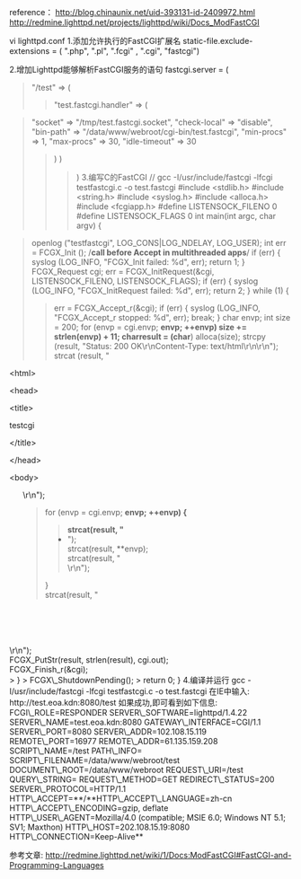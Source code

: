 reference：
http://blog.chinaunix.net/uid-393131-id-2409972.html
http://redmine.lighttpd.net/projects/lighttpd/wiki/Docs_ModFastCGI

vi lighttpd.conf
1.添加允许执行的FastCGI扩展名
static-file.exclude-extensions = ( ".php", ".pl", ".fcgi" , ".cgi", "fastcgi")

2.增加Lighttpd能够解析FastCGI服务的语句
fastcgi.server            = (
> "/test" => (
> > "test.fastcgi.handler" => (

> "socket" => "/tmp/test.fastcgi.socket",
> "check-local" => "disable",
> "bin-path" => "/data/www/webroot/cgi-bin/test.fastcgi",
> "min-procs" => 1,
> "max-procs" => 30,
> "idle-timeout" => 30
> > )
> > )
> > > )
3.编写C的FastCGI
// gcc -I/usr/include/fastcgi -lfcgi testfastcgi.c -o test.fastcgi
#include <stdlib.h>
#include <string.h>
#include <syslog.h>
#include <alloca.h>
#include <fcgiapp.h>
#define LISTENSOCK\_FILENO 0
#define LISTENSOCK\_FLAGS 0
int main(int argc, char argv) {

> openlog ("testfastcgi", LOG\_CONS|LOG\_NDELAY, LOG\_USER);
> int err = FCGX\_Init (); /**call before Accept in multithreaded apps**/
> if (err) { syslog (LOG\_INFO, "FCGX\_Init failed: %d", err); return 1; }
> FCGX\_Request cgi;
> err = FCGX\_InitRequest(&cgi, LISTENSOCK\_FILENO, LISTENSOCK\_FLAGS);
> if (err) { syslog (LOG\_INFO, "FCGX\_InitRequest failed: %d", err); return 2; }
> while (1) {
> > err = FCGX\_Accept\_r(&cgi);
> > if (err) { syslog (LOG\_INFO, "FCGX\_Accept\_r stopped: %d", err); break; }
> > char envp;
> > int size = 200;
> > for (envp = cgi.envp; **envp; ++envp) size += strlen(**envp) + 11;
> > char**result = (char**) alloca(size);
> > strcpy (result, "Status: 200 OK\r\nContent-Type: text/html\r\n\r\n");
> > strcat (result, "

&lt;html&gt;



&lt;head&gt;



&lt;title&gt;

testcgi

&lt;/title&gt;



&lt;/head&gt;



&lt;body&gt;

<ul>\r\n");<br>
<blockquote>for (envp = cgi.envp; <b>envp; ++envp) {<br>
<blockquote>strcat(result, "</b><li>");<br>
strcat(result, **envp);<br>
strcat(result, "</li>\r\n");<br>
</blockquote>}<br>
strcat(result, "</ul>

</body>

<br>
<br>
</html><br>
<br>
\r\n");<br>
FCGX_PutStr(result, strlen(result), cgi.out);<br>
FCGX_Finish_r(&cgi);<br>
</blockquote>
> }
> FCGX\_ShutdownPending();
> return 0;
}
4.编译并运行
gcc -I/usr/include/fastcgi -lfcgi testfastcgi.c -o test.fastcgi
在IE中输入:
http://test.eoa.kdn:8080/test
如果成功,即可看到如下信息:
FCGI\_ROLE=RESPONDER
SERVER\_SOFTWARE=lighttpd/1.4.22
SERVER\_NAME=test.eoa.kdn:8080
GATEWAY\_INTERFACE=CGI/1.1
SERVER\_PORT=8080
SERVER\_ADDR=102.108.15.119
REMOTE\_PORT=16977
REMOTE\_ADDR=61.135.159.208
SCRIPT\_NAME=/test
PATH\_INFO=
SCRIPT\_FILENAME=/data/www/webroot/test
DOCUMENT\_ROOT=/data/www/webroot
REQUEST\_URI=/test
QUERY\_STRING=
REQUEST\_METHOD=GET
REDIRECT\_STATUS=200
SERVER\_PROTOCOL=HTTP/1.1
HTTP\_ACCEPT=**/**HTTP\_ACCEPT\_LANGUAGE=zh-cn
HTTP\_ACCEPT\_ENCODING=gzip, deflate
HTTP\_USER\_AGENT=Mozilla/4.0 (compatible; MSIE 6.0; Windows NT 5.1; SV1; Maxthon)
HTTP\_HOST=202.108.15.19:8080
HTTP\_CONNECTION=Keep-Alive**

参考文章:
http://redmine.lighttpd.net/wiki/1/Docs:ModFastCGI#FastCGI-and-Programming-Languages